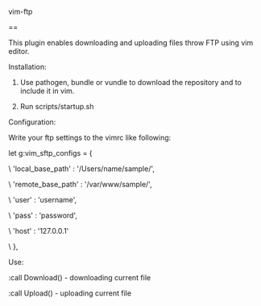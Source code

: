 vim-ftp

==

This plugin enables downloading and uploading files throw FTP using vim editor.

Installation:

1) Use pathogen, bundle or vundle to download the repository and to include it in vim.

2) Run scripts/startup.sh

Configuration:

Write your ftp settings to the vimrc like following:

let g:vim_sftp_configs = {

\       'local_base_path'  : '/Users/name/sample/',

\       'remote_base_path' : '/var/www/sample/',

\       'user' : 'username',

\       'pass' : 'password',

\       'host' : '127.0.0.1'

\   },


Use:

:call Download() - downloading current file

:call Upload() - uploading current file
